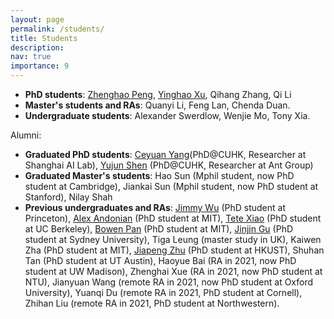 ```yaml
---
layout: page
permalink: /students/
title: Students
description: 
nav: true
importance: 9
---
```

<div>
        <ul>
            <li><b>PhD students</b>:  <a href="https://pengzhenghao.github.io/">Zhenghao Peng</a>, <a href="https://justimyhxu.github.io/academic.html">Yinghao Xu</a>, Qihang Zhang, Qi Li
            </li>
            <li><b>Master's students and RAs</b>: Quanyi Li, Feng Lan, Chenda Duan.</li>
            <li><b>Undergraduate students</b>: Alexander Swerdlow, Wenjie Mo, Tony Xia.</li>
        </ul>

Alumni:
<ul>
            <li><b>Graduated PhD students</b>: <a href="http://ceyuan.me/about/">Ceyuan Yang</a>(PhD@CUHK, Researcher at Shanghai AI Lab), <a href="http://shenyujun.github.io/">Yujun Shen</a> (PhD@CUHK, Researcher at Ant Group)</li>
            <li><b>Graduated Master's students</b>: Hao Sun (Mphil student, now PhD student at Cambridge), Jiankai Sun (Mphil student, now PhD student at Stanford), Nilay Shah</li>
            <li><b>Previous undergraduates and RAs</b>: <a href="http://www.cs.princeton.edu/~jw60/">Jimmy Wu</a> (PhD student at Princeton), <a href="">Alex Andonian</a> (PhD student at MIT), <a href="http://tetexiao.com/">Tete Xiao</a> (PhD student at UC Berkeley), <a href="https://pbw-berwin.github.io/">Bowen Pan</a> (PhD student at MIT), <a href="http://www.jasongt.com/">Jinjin Gu</a> (PhD student at Sydney University), Tiga Leung (master study in UK), Kaiwen Zha (PhD student at MIT), <a href="https://zhujiapeng.github.io/">Jiapeng Zhu</a> (PhD student at HKUST), Shuhan Tan (PhD student at UT Austin), Haoyue Bai (RA in 2021, now PhD student at UW Madison), Zhenghai Xue (RA in 2021, now PhD student at NTU), Jianyuan Wang (remote RA in 2021, now PhD student at Oxford University), Yuanqi Du (remote RA in 2021, PhD student at Cornell), Zhihan Liu (remote RA in 2021, PhD student at Northwestern).</li>
        </ul>
</div>
